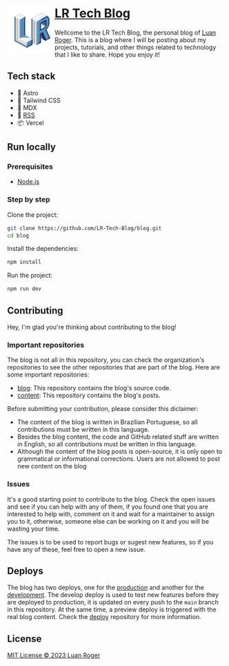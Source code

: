 <a href="https://lrtechblog.vercel.app">
    <img src="https://github.com/LR-Tech-Blog/blog/blob/main/public/images/lr_logo.png" align="left" height="110"/>
    <h1>LR Tech Blog</h1>
</a>

Wellcome to the LR Tech Blog, the personal blog of [Luan Roger](https://github.com/LuanRoger).
This is a blog where I will be posting about my projects, tutorials, and other things related to technology that I like to share. Hope you enjoy it!

## Tech stack

- 🚀 Astro
- 🎨 Tailwind CSS
- 📄 MDX
- 📡 [RSS](https://lrtechblog.vercel.app/rss.xml)
- 📦 Vercel

## Run locally

### Prerequisites

- [Node.js](https://nodejs.org)

### Step by step

Clone the project:

```bash
git clone https://github.com/LR-Tech-Blog/blog.git
cd blog
```

Install the dependencies:

```bash
npm install
```

Run the project:

```bash
npm run dev
```

## Contributing

Hey, I'm glad you're thinking about contributing to the blog! 

### Important repositories

The blog is not all in this repository, you can check the organization's repositories to see the other repositories that are part of the blog. Here are some important repositories:

- [blog](https://github.com/LR-Tech-Blog/blog): This repository contains the blog's source code.
- [content](https://github.com/LR-Tech-Blog/content): This repository contains the blog's posts.

Before submitting your contribution, please consider this diclaimer:

- The content of the blog is written in Brazilian Portuguese, so all contributions must be written in this language.
- Besides the blog content, the code and GitHub related stuff are written in English, so all contributions must be written in this language.
- Although the content of the blog posts is open-source, it is only open to grammatical or informational corrections. Users are not allowed to post new content on the blog

### Issues

It's a good starting point to contribute to the blog. Check the open issues and see if you can help with any of them, if you found one that you are interested to help with, comment on it and wait for a maintainer to assign you to it, otherwise, someone else can be working on it and you will be wasting your time.

The issues is to be used to report bugs or sugest new features, so if you have any of these, feel free to open a new issue.

## Deploys

The blog has two deploys, one for the [production](https://lrtechblog.vercel.app) and another for the [development](https://lrtechblog-dev.vercel.app). The develop deploy is used to test new features before they are deployed to production, it is updated on every push to the `main` branch in this repository. At the same time, a preview deploy is triggered with the real blog content. Check the [deploy](https://github.com/LR-Tech-Blog/deploy) repository for more information.

## License

[MIT License © 2023 Luan Roger](https://raw.githubusercontent.com/LR-Tech-Blog/blog/main/LICENSE)
